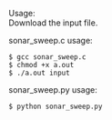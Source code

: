 Usage:  
Download the input file.  

sonar_sweep.c usage:  
```
$ gcc sonar_sweep.c
$ chmod +x a.out
$ ./a.out input
```

sonar_sweep.py usage:  
```
$ python sonar_sweep.py
```